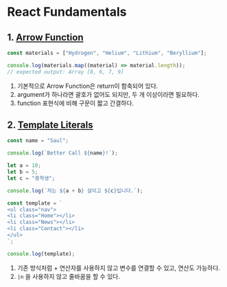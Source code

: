 # React Fundamentals

## 1. [Arrow Function](https://developer.mozilla.org/ko/docs/Web/JavaScript/Reference/Functions/%EC%95%A0%EB%A1%9C%EC%9A%B0_%ED%8E%91%EC%85%98)

```js
const materials = ["Hydrogen", "Helium", "Lithium", "Beryllium"];

console.log(materials.map((material) => material.length));
// expected output: Array [8, 6, 7, 9]
```

1. 기본적으로 Arrow Function은 return이 함축되어 있다.
2. argument가 하나라면 괄호가 없어도 되지만, 두 개 이상이라면 필요하다.
3. function 표현식에 비해 구문이 짧고 간결하다.

## 2. [Template Literals](https://developer.mozilla.org/ko/docs/Web/JavaScript/Reference/Template_literals)

```js
const name = "Saul";

console.log(`Better Call ${name}!`);

let a = 10;
let b = 5;
let c = "중학생";

console.log(`저는 ${a + b} 살이고 ${c}입니다.`);

const template = `
<ul class="nav">
<li class="Home"></li>
<li class="News"></li>
<li class="Contact"></li>
</ul>
`;

console.log(template);
```

1. 기존 방식처럼 + 연산자를 사용하지 않고 변수를 연결할 수 있고, 연산도 가능하다.
2. `|n` 을 사용하지 않고 줄바꿈을 할 수 있다.
